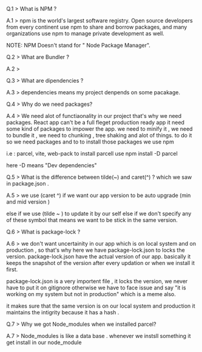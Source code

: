 Q.1 > What  is NPM  ?

A.1 > npm is the world's largest software registry. Open source developers from every continent use npm to share and borrow packages, and many organizations use npm to manage private development as well.


NOTE: NPM Doesn't stand for " Node Package Manager".

Q.2  > What are Bundler ?

A.2 > 

Q.3 > What are dipendencies ?

A.3 > dependencies means my project denpends on some pacakage.

Q.4 > Why do we need packages?

A.4 > We need alot of functiaonality in our project that's why we need packages. React app can't be a full fleget production ready app it need some kind of packages to impower the app. we need to minify it , we need to bundle it , we need to chunking , tree shaking and alot of things. to do it so we need packages and to to install those packages we use npm 


i.e : parcel, vite, web-pack 
to install  parcell use npm install -D parcel 

here -D means "Dev dependencies"



Q.5 > What is the difference between tilde(~) and caret(^) ? which we saw in package.json .

A.5 > we use (caret ^) if we want our app version to be auto upgrade (min and mid version )

else if we use  (tilde ~ ) to update it by our self
else if we don't specify any of these symbol that means we want to be stick in the same version.


Q.6 > What is package-lock ?

A.6 > we don't want uncertainity in our app which is on local system and on production , so that's why here we have package-lock.json to locks the  version. package-lock.json have the actual version of our app. basically it keeps the snapshot of the version after every updation or when we install it first.

package-lock.json is a very importent file , it locks the version, we never have to put it on gitignore otherwise we have to face issue and say  "it is working on my system but not in production" which is a meme also.

it makes sure that the same version is on  our local system and production it maintains the intigrity because it has a hash .


Q.7 > Why we got Node_modules when we installed parcel?

A.7 > Node_modules is like a data base .
whenever we instsll something it get install in our node_module

